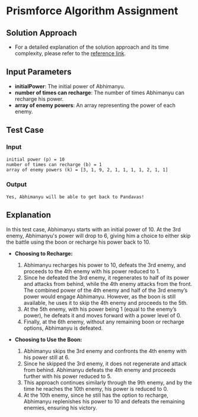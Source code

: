 # Prismforce Algorithm Assignment

## Solution Approach

-   For a detailed explanation of the solution approach and its time complexity, please refer to the [reference link](https://github.com/Soham56/Prismforce-algorithm-assignment/blob/main/Solution%20Approach.docx).

## Input Parameters

-   **initialPower**: The initial power of Abhimanyu.
-   **number of times can recharge**: The number of times Abhimanyu can recharge his power.
-   **array of enemy powers**: An array representing the power of each enemy.

## Test Case

### Input

```plaintext
initial power (p) = 10
number of times can recharge (b) = 1
array of enemy powers (k) = [3, 1, 9, 2, 1, 1, 1, 1, 2, 1, 1]
```

### Output

```plaintext
Yes, Abhimanyu will be able to get back to Pandavas!
```

## Explanation

In this test case, Abhimanyu starts with an initial power of 10. At the 3rd enemy, Abhimanyu's power will drop to 6, giving him a choice to either skip the battle using the boon or recharge his power back to 10.

-   **Choosing to Recharge:**

    1. Abhimanyu recharges his power to 10, defeats the 3rd enemy, and proceeds to the 4th enemy with his power reduced to 1.
    2. Since he defeated the 3rd enemy, it regenerates to half of its power and attacks from behind, while the 4th enemy attacks from the front. The combined power of the 4th enemy and half of the 3rd enemy’s power would engage Abhimanyu. However, as the boon is still available, he uses it to skip the 4th enemy and proceeds to the 5th.
    3. At the 5th enemy, with his power being 1 (equal to the enemy’s power), he defeats it and moves forward with a power level of 0.
    4. Finally, at the 6th enemy, without any remaining boon or recharge options, Abhimanyu is defeated.

-   **Choosing to Use the Boon:**
    1. Abhimanyu skips the 3rd enemy and confronts the 4th enemy with his power still at 6.
    2. Since he skipped the 3rd enemy, it does not regenerate and attack from behind. Abhimanyu defeats the 4th enemy and proceeds further with his power reduced to 5.
    3. This approach continues similarly through the 9th enemy, and by the time he reaches the 10th enemy, his power is reduced to 0.
    4. At the 10th enemy, since he still has the option to recharge, Abhimanyu replenishes his power to 10 and defeats the remaining enemies, ensuring his victory.
